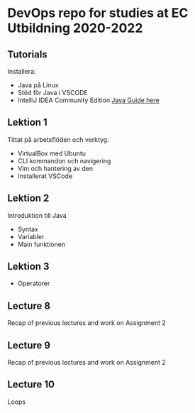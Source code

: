 # DevOps repo for studies at EC Utbildning 2020-2022

## Tutorials
Installera:
- Java på Linux
- Stöd för Java i VSCODE
- IntelliJ IDEA Community Edition
[Java Guide here](Java/Tutorials/Java)

## Lektion 1
Tittat på arbetsflöden och verktyg.
- VirtualBox med Ubuntu
- CLI kommandon och navigering
- Vim och hantering av den
- Installerat VSCode

## Lektion 2
Introduktion till Java
- Syntax
- Variabler
- Main funktionen

## Lektion 3
- Operatorer

## Lecture 8
Recap of previous lectures and work on Assignment 2

## Lecture 9
Recap of previous lectures and work on Assignment 2

## Lecture 10
Loops
